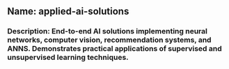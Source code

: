 ## Name: applied-ai-solutions
### Description: End-to-end AI solutions implementing neural networks, computer vision, recommendation systems, and ANNS. Demonstrates practical applications of supervised and unsupervised learning techniques.
